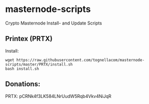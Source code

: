 # masternode-scripts
Crypto Masternode Install- and Update Scripts

## Printex (PRTX)
  Install:
  
    wget https://raw.githubusercontent.com/tognellacom/masternode-scripts/master/PRTX/install.sh
    bash install.sh

## Donations:

PRTX: pCRNk4f3LK584LNrUudW5Rqb4Vkv4NiJqR

